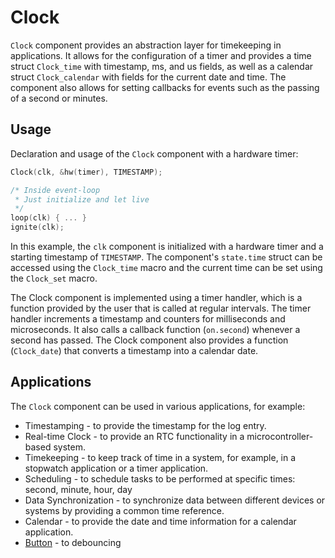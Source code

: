 # Clock

`Clock` component provides an abstraction layer for timekeeping in applications. It allows for the configuration of a timer and provides a time struct `Clock_time` with timestamp, ms, and us fields, as well as a calendar struct `Clock_calendar` with fields for the current date and time. The component also allows for setting callbacks for events such as the passing of a second or minutes.

## Usage

Declaration and usage of the `Clock` component with a hardware timer:

```c
Clock(clk, &hw(timer), TIMESTAMP);

/* Inside event-loop
 * Just initialize and let live
 */
loop(clk) { ... }
ignite(clk);

```

In this example, the `clk` component is initialized with a hardware timer and a starting timestamp of `TIMESTAMP`. The component's `state.time` struct can be accessed using the `Clock_time` macro and the current time can be set using the `Clock_set` macro.

The Clock component is implemented using a timer handler, which is a function provided by the user that is called at regular intervals. The timer handler increments a timestamp and counters for milliseconds and microseconds. It also calls a callback function (`on.second`) whenever a second has passed. The Clock component also provides a function (`Clock_date`) that converts a timestamp into a calendar date.

## Applications

The `Clock` component can be used in various applications, for example:

-   Timestamping - to provide the timestamp for the log entry.
-   Real-time Clock - to provide an RTC functionality in a microcontroller-based system.
-   Timekeeping - to keep track of time in a system, for example, in a stopwatch application or a timer application.
-   Scheduling - to schedule tasks to be performed at specific times: second, minute, hour, day
-   Data Synchronization - to synchronize data between different devices or systems by providing a common time reference.
-   Calendar - to provide the date and time information for a calendar application.
-   [Button](../Button) - to debouncing
